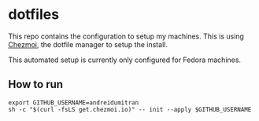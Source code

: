 # dotfiles

This repo contains the configuration to setup my machines. This is using [Chezmoi](https://chezmoi.io), the dotfile manager to setup the install.

This automated setup is currently only configured for Fedora machines.

## How to run

```shell
export GITHUB_USERNAME=andreidumitran
sh -c "$(curl -fsLS get.chezmoi.io)" -- init --apply $GITHUB_USERNAME
```
